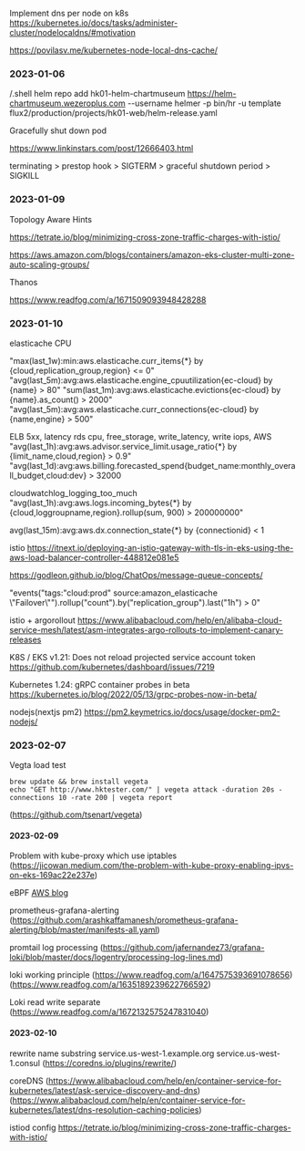 Implement dns per node on k8s
https://kubernetes.io/docs/tasks/administer-cluster/nodelocaldns/#motivation

https://povilasv.me/kubernetes-node-local-dns-cache/

### 2023-01-06 ###
/.shell
helm repo add hk01-helm-chartmuseum https://helm-chartmuseum.wezeroplus.com --username helmer -p
bin/hr -u template flux2/production/projects/hk01-web/helm-release.yaml

Gracefully shut down pod

https://www.linkinstars.com/post/12666403.html

terminating > prestop hook > SIGTERM > graceful shutdown period > SIGKILL

### 2023-01-09 ###

Topology Aware Hints

https://tetrate.io/blog/minimizing-cross-zone-traffic-charges-with-istio/

https://aws.amazon.com/blogs/containers/amazon-eks-cluster-multi-zone-auto-scaling-groups/

Thanos

https://www.readfog.com/a/1671509093948428288

### 2023-01-10 ###

elasticache CPU

"max(last_1w):min:aws.elasticache.curr_items{*} by {cloud,replication_group,region} <= 0"
"avg(last_5m):avg:aws.elasticache.engine_cpuutilization{ec-cloud} by {name} > 80"
"sum(last_1m):avg:aws.elasticache.evictions{ec-cloud} by {name}.as_count() > 2000"
"avg(last_5m):avg:aws.elasticache.curr_connections{ec-cloud} by {name,engine} > 500"


ELB 5xx, latency
rds cpu, free_storage, write_latency, write iops, 
AWS 
"avg(last_1h):avg:aws.advisor.service_limit.usage_ratio{*} by {limit_name,cloud,region} > 0.9"
"avg(last_1d):avg:aws.billing.forecasted_spend{budget_name:monthly_overall_budget,cloud:dev} > 32000

cloudwatchlog_logging_too_much
"avg(last_1h):avg:aws.logs.incoming_bytes{*} by {cloud,loggroupname,region}.rollup(sum, 900) > 200000000"

avg(last_15m):avg:aws.dx.connection_state{*} by {connectionid} < 1



istio
https://itnext.io/deploying-an-istio-gateway-with-tls-in-eks-using-the-aws-load-balancer-controller-448812e081e5


https://godleon.github.io/blog/ChatOps/message-queue-concepts/

"events(\"tags:\"cloud:prod\" source:amazon_elasticache \\\"Failover\\\"\").rollup(\"count\").by(\"replication_group\").last(\"1h\") > 0"

istio + argorollout
https://www.alibabacloud.com/help/en/alibaba-cloud-service-mesh/latest/asm-integrates-argo-rollouts-to-implement-canary-releases

K8S / EKS v1.21: Does not reload projected service account token
https://github.com/kubernetes/dashboard/issues/7219


Kubernetes 1.24: gRPC container probes in beta
https://kubernetes.io/blog/2022/05/13/grpc-probes-now-in-beta/


nodejs(nextjs pm2)
https://pm2.keymetrics.io/docs/usage/docker-pm2-nodejs/

### 2023-02-07 ####
Vegta load test
```
brew update && brew install vegeta
echo "GET http://www.hktester.com/" | vegeta attack -duration 20s -connections 10 -rate 200 | vegeta report
```
(https://github.com/tsenart/vegeta)


#### 2023-02-09 ####
Problem with kube-proxy which use iptables
(https://jicowan.medium.com/the-problem-with-kube-proxy-enabling-ipvs-on-eks-169ac22e237e)

eBPF
[AWS blog](https://hk01-digital.atlassian.net/browse/SRE-3978#:~:text=look%20at%20this-,AWS%20blog,-and%20resources%20provided)

prometheus-grafana-alerting
(https://github.com/arashkaffamanesh/prometheus-grafana-alerting/blob/master/manifests-all.yaml)

promtail log processing
(https://github.com/jafernandez73/grafana-loki/blob/master/docs/logentry/processing-log-lines.md)

loki working principle
(https://www.readfog.com/a/1647575393691078656)
(https://www.readfog.com/a/1635189239622766592)

Loki read write separate
(https://www.readfog.com/a/1672132575247831040)

#### 2023-02-10 ####
rewrite name substring service.us-west-1.example.org service.us-west-1.consul
(https://coredns.io/plugins/rewrite/)

coreDNS
(https://www.alibabacloud.com/help/en/container-service-for-kubernetes/latest/ask-service-discovery-and-dns)
(https://www.alibabacloud.com/help/en/container-service-for-kubernetes/latest/dns-resolution-caching-policies)

istiod config
https://tetrate.io/blog/minimizing-cross-zone-traffic-charges-with-istio/
